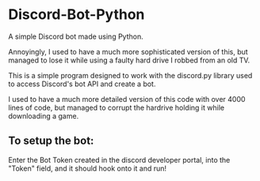 # Discord-Bot-Python
A simple Discord bot made using Python.

Annoyingly, I used to have a much more sophisticated version of this, but managed to lose it while using a faulty hard drive I robbed from an old TV.

This is a simple program designed to work with the discord.py library used to access Discord's bot API and create a bot.

I used to have a much more detailed version of this code with over 4000 lines of code, but managed to corrupt the hardrive holding it while downloading a game.

## To setup the bot:

Enter the Bot Token created in the discord developer portal, into the "Token" field, and it should hook onto it and run!
